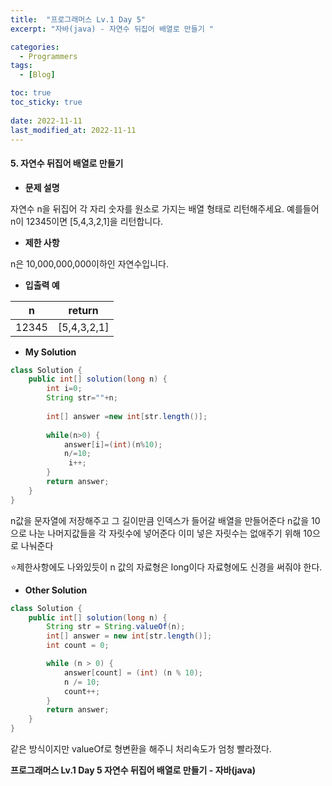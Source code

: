```yaml
---
title:  "프로그래머스 Lv.1 Day 5"
excerpt: "자바(java) - 자연수 뒤집어 배열로 만들기 "

categories:
  - Programmers
tags:
  - [Blog]

toc: true
toc_sticky: true
 
date: 2022-11-11
last_modified_at: 2022-11-11
---
```


#### 5. 자연수 뒤집어 배열로 만들기


- **문제 설명** 

자연수 n을 뒤집어 각 자리 숫자를 원소로 가지는 배열 형태로 리턴해주세요. 예를들어 n이 12345이면 [5,4,3,2,1]을 리턴합니다.

- **제한 사항**

n은 10,000,000,000이하인 자연수입니다.

- **입출력 예**

|**n**|**return**|
|:---:|:---:|
|12345|[5,4,3,2,1]|



- **My Solution**

```java
class Solution {
    public int[] solution(long n) {
        int i=0;
        String str=""+n;
        
        int[] answer =new int[str.length()];
        
        while(n>0) {
            answer[i]=(int)(n%10); 
            n/=10;
             i++;
        }
        return answer;
    } 
}
```
n값을 문자열에 저장해주고 그 길이만큼 인덱스가 들어갈 배열을 만들어준다
n값을 10으로 나눈 나머지값들을 각 자릿수에 넣어준다
이미 넣은 자릿수는 없애주기 위해 10으로 나눠준다

⭐제한사항에도 나와있듯이 n 값의 자료형은 long이다
자료형에도 신경을 써줘야 한다. 


- **Other Solution**

```java
class Solution {
    public int[] solution(long n) {
        String str = String.valueOf(n); 
        int[] answer = new int[str.length()]; 
        int count = 0; 

        while (n > 0) {
            answer[count] = (int) (n % 10); 
            n /= 10;
            count++;
        }
        return answer;
    }
}
```

같은 방식이지만 valueOf로 형변환을 해주니 처리속도가 엄청 빨라졌다.

**프로그래머스 Lv.1 Day 5 자연수 뒤집어 배열로 만들기 - 자바(java)**